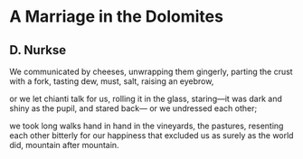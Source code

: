 # A Marriage in the Dolomites
## D. Nurkse
We communicated by cheeses,
unwrapping them gingerly,
parting the crust with a fork,
tasting dew, must, salt,
raising an eyebrow,

or we let chianti talk for us,
rolling it in the glass,
staring—it was dark and shiny
as the pupil, and stared back—
or we undressed each other;

we took long walks hand in hand
in the vineyards, the pastures,
resenting each other bitterly
for our happiness that excluded us
as surely as the world did,
mountain after mountain.